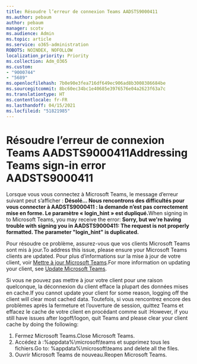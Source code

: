 ```yaml
---
title: Résoudre l’erreur de connexion Teams AADSTS9000411
ms.author: pebaum
author: pebaum
manager: scotv
ms.audience: Admin
ms.topic: article
ms.service: o365-administration
ROBOTS: NOINDEX, NOFOLLOW
localization_priority: Priority
ms.collection: Adm_O365
ms.custom:
- "9000744"
- "5689"
ms.openlocfilehash: 7b0e90e3fea716df649ec906ad8b3008386684be
ms.sourcegitcommit: 8bc60ec34bc1e40685e3976576e04a2623f63a7c
ms.translationtype: HT
ms.contentlocale: fr-FR
ms.lasthandoff: 04/15/2021
ms.locfileid: "51821985"
---
```

# <a name="addressing-teams-sign-in-error-aadsts9000411"></a><span data-ttu-id="708e1-102">Résoudre l’erreur de connexion Teams AADSTS9000411</span><span class="sxs-lookup"><span data-stu-id="708e1-102">Addressing Teams sign-in error AADSTS9000411</span></span>

<span data-ttu-id="708e1-103">Lorsque vous vous connectez à Microsoft Teams, le message d’erreur suivant peut s’afficher : **Désolé... Nous rencontrons des difficultés pour vous connecter à AADSTS9000411 : la demande n’est pas correctement mise en forme. Le paramètre « login_hint » est dupliqué.**</span><span class="sxs-lookup"><span data-stu-id="708e1-103">When signing in to Microsoft Teams, you may receive the error: **Sorry, but we're having trouble with signing you in AADSTS9000411: The request is not properly formatted. The parameter "login_hint" is duplicated.**</span></span>

<span data-ttu-id="708e1-104">Pour résoudre ce problème, assurez-vous que vos clients Microsoft Teams sont mis à jour.</span><span class="sxs-lookup"><span data-stu-id="708e1-104">To address this issue, please ensure your Microsoft Teams clients are updated.</span></span> <span data-ttu-id="708e1-105">Pour plus d’informations sur la mise à jour de votre client, voir [Mettre à jour Microsoft Teams](https://support.office.com/article/Update-Microsoft-Teams-535a8e4b-45f0-4f6c-8b3d-91bca7a51db1).</span><span class="sxs-lookup"><span data-stu-id="708e1-105">For more information on updating your client, see [Update Microsoft Teams](https://support.office.com/article/Update-Microsoft-Teams-535a8e4b-45f0-4f6c-8b3d-91bca7a51db1).</span></span>

<span data-ttu-id="708e1-106">Si vous ne pouvez pas mettre à jour votre client pour une raison quelconque, la déconnexion du client efface la plupart des données mises en cache.</span><span class="sxs-lookup"><span data-stu-id="708e1-106">If you cannot update your client for some reason, logging off the client will clear most cached data.</span></span> <span data-ttu-id="708e1-107">Toutefois, si vous rencontrez encore des problèmes après la fermeture et l’ouverture de session, quittez Teams et effacez le cache de votre client en procédant comme suit :</span><span class="sxs-lookup"><span data-stu-id="708e1-107">However, if you still have issues after logoff/logon, quit Teams and please clear your client cache by doing the following:</span></span>
1. <span data-ttu-id="708e1-108">Fermez Microsoft Teams.</span><span class="sxs-lookup"><span data-stu-id="708e1-108">Close Microsoft Teams.</span></span>
2. <span data-ttu-id="708e1-109">Accédez à :%appdata%\microsoft\teams et supprimez tous les fichiers.</span><span class="sxs-lookup"><span data-stu-id="708e1-109">Go to: %appdata%\microsoft\teams and delete all the files.</span></span>
3. <span data-ttu-id="708e1-110">Ouvrir Microsoft Teams de nouveau.</span><span class="sxs-lookup"><span data-stu-id="708e1-110">Reopen Microsoft Teams.</span></span>
